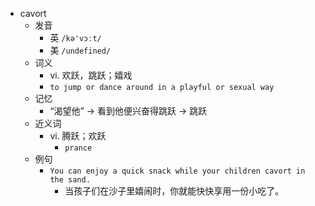 - cavort
  - 发音
    - 英 `/kə'vɔːt/`
    - 美 `/undefined/`
  - 词义
    - vi. 欢跃，跳跃；嬉戏
    - `to jump or dance around in a playful or sexual way`
  - 记忆
    - “渴望他” → 看到他便兴奋得跳跃 → 跳跃
  - 近义词
    - vi. 腾跃；欢跃
      - `prance`
  - 例句
    - `You can enjoy a quick snack while your children cavort in the sand.`
      - 当孩子们在沙子里嬉闹时，你就能快快享用一份小吃了。

